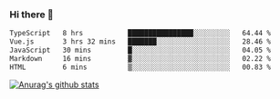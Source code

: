 ### Hi there 👋



<!--
**webB1an/webB1an** is a ✨ _special_ ✨ repository because its `README.md` (this file) appears on your GitHub profile.

Here are some ideas to get you started:

- 🔭 I’m currently working on ...
- 🌱 I’m currently learning ...
- 👯 I’m looking to collaborate on ...
- 🤔 I’m looking for help with ...
- 💬 Ask me about ...
- 📫 How to reach me: ...
- 😄 Pronouns: ...
- ⚡ Fun fact: ...
-->

<!--START_SECTION:waka-->

```txt
TypeScript   8 hrs           ████████████████░░░░░░░░░   64.44 %
Vue.js       3 hrs 32 mins   ███████░░░░░░░░░░░░░░░░░░   28.46 %
JavaScript   30 mins         █░░░░░░░░░░░░░░░░░░░░░░░░   04.05 %
Markdown     16 mins         ▓░░░░░░░░░░░░░░░░░░░░░░░░   02.22 %
HTML         6 mins          ▒░░░░░░░░░░░░░░░░░░░░░░░░   00.83 %
```

<!--END_SECTION:waka-->


[![Anurag's github stats](https://github-readme-stats.vercel.app/api?username=webB1an&show_icons=true&theme=radical)](https://github.com/anuraghazra/github-readme-stats)

